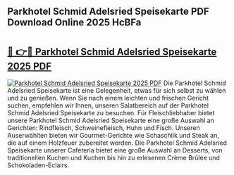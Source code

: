 ## Parkhotel Schmid Adelsried Speisekarte PDF Download Online 2025 HcBFa

# <h2><a href="http://gc76bm.nevu.top/?p=Parkhotel+Schmid+Adelsried+Speisekarte">🔗 👉🔴 Parkhotel Schmid Adelsried Speisekarte 2025 PDF</a></h2>

[![Parkhotel Schmid Adelsried Speisekarte 2025 PDF](https://i.imgur.com/dBaPXMq.png)](http://gc76bm.nevu.top/?p=Parkhotel+Schmid+Adelsried+Speisekarte)
Die Parkhotel Schmid Adelsried Speisekarte ist eine Gelegenheit, etwas für sich selbst zu wählen und zu genießen. Wenn Sie nach einem leichten und frischen Gericht suchen, empfehlen wir Ihnen, unseren Salatbereich auf der Parkhotel Schmid Adelsried Speisekarte zu besuchen. Für Fleischliebhaber bietet unsere Parkhotel Schmid Adelsried Speisekarte eine große Auswahl an Gerichten: Rindfleisch, Schweinefleisch, Huhn und Fisch. Unseren Auserwählten bieten wir Gourmet-Gerichte wie Schaschlik und Steak an, die auf einem Holzfeuer zubereitet werden. Die Parkhotel Schmid Adelsried Speisekarte unserer Cafeteria bietet eine große Auswahl an Desserts, von traditionellen Kuchen und Kuchen bis hin zu erlesenen Crème Brûlée und Schokoladen-Eclairs.
